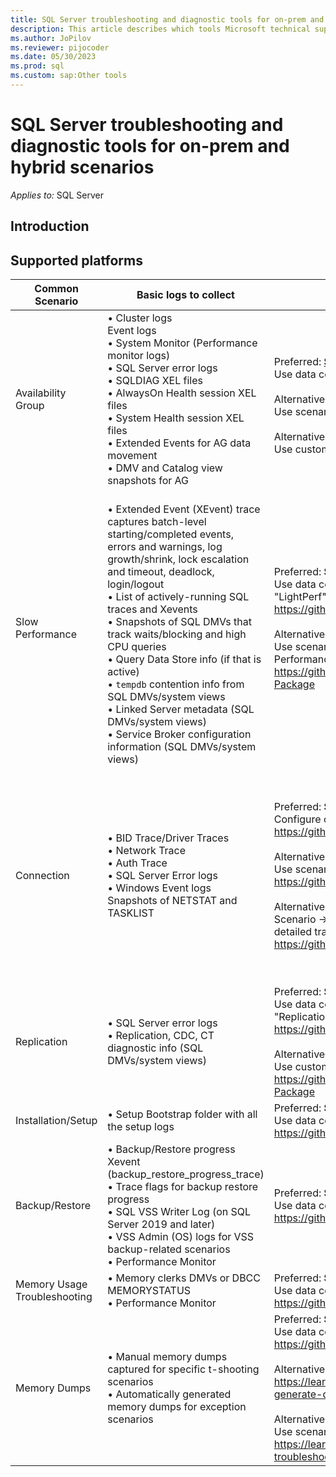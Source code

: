 ```yaml
---
title: SQL Server troubleshooting and diagnostic tools for on-prem and hybrid scenarios
description: This article describes which tools Microsoft technical support uses for troubleshooting SQL Server Hybrid issues
ms.author: JoPilov
ms.reviewer: pijocoder
ms.date: 05/30/2023
ms.prod: sql
ms.custom: sap:Other tools
---
```

# SQL Server troubleshooting and diagnostic tools for on-prem and hybrid scenarios

_Applies to:_ SQL Server

## Introduction

## Supported platforms

| Common Scenario | Basic logs to collect | Tool to gather logs | Tool to analyze logs |
| --- | --- | --- | --- |
| Availability Group | • Cluster logs<br />Event logs<br />• System Monitor (Performance monitor logs)<br />• SQL Server error logs<br />• SQLDIAG XEL files<br />• AlwaysOn Health session XEL files<br />• System Health session XEL files<br />• Extended Events for AG data movement<br />• DMV and Catalog view snapshots for AG |<br />Preferred: **[SQL LogScout](https://github.com/microsoft/SQL_LogScout/releases)**<br />Use data collection [scenario](https://github.com/microsoft/sql_logscout#scenarios) named "AlwaysOn"<br/><br/>Alternative: **[TSSv2](../../windows-client/windows-troubleshooters/introduction-to-troubleshootingscript-toolset-tssv2.md)**<br />Use scenario "SQL Base"<br/><br/>Alternative: **[PSSDIAG](https://github.com/microsoft/DiagManager/wiki/Create-a-PSSDiag-Package)**<br />Use custom diagnostic "Always On Basic Info"<br /> | Preferred: **[AGDiag](https://github.com/microsoft/agdiag/wiki/Getting-Started)**<br />Scenarios to use -> Analyze failover, failures<br /><br />Alternative: **[SQL Nexus](https://github.com/microsoft/SqlNexus/wiki/How-to-use-SQL-Nexus)**<br />Scenarios to use -> Performance, Latency, Health, Best practices<br /> |
| Slow Performance |<br />• Extended Event (XEvent) trace captures batch-level starting/completed events, errors and warnings, log growth/shrink, lock escalation and timeout, deadlock, login/logout<br />• List of actively-running SQL traces and Xevents<br />• Snapshots of SQL DMVs that track waits/blocking and high CPU queries<br />• Query Data Store info (if that is active)<br />• `tempdb` contention info from SQL DMVs/system views<br />• Linked Server metadata (SQL DMVs/system views)<br />• Service Broker configuration information (SQL DMVs/system views) | Preferred: **SQL LogScout**<br />Use data collection scenario named "GeneralPerf" or "DetailedPerf" or "LightPerf"<br />https://github.com/microsoft/sql_logscout#scenarios<br /><br />Alternative: **PSSDIAG**<br />Use scenario "General Performance" or "Detailed Performance" or "Light Performance"<br />https://github.com/microsoft/DiagManager/wiki/Create-a-PSSDiag-Package | Preferred: **SQL Nexus**<br />Scenarios to use -> Performance analysis, Best Practice recommendations, Bottleneck Analysis, Blocking, Top Queries<br />https://github.com/microsoft/SqlNexus/wiki/How-to-use-SQL-Nexus<br /><br />Alternative: **RML Utilities**<br />Scenarios to use -> Query Analysis to understand Top resource consuming queries<br />https://learn.microsoft.com/troubleshoot/sql/tools/replay-markup-language-utility |
| Connection | • BID Trace/Driver Traces<br />• Network Trace<br />• Auth Trace<br />• SQL Server Error logs<br />• Windows Event logs<br />Snapshots of NETSTAT and TASKLIST | Preferred: **SQL Trace**<br />Configure collection settings in the INI file<br />https://github.com/microsoft/CSS_SQL_Networking_Tools/wiki/SQLTRACE<br /><br />Alternative: **SQL LogScout**<br />Use scenario "NetworkTrace"<br />https://github.com/microsoft/sql_logscout#scenarios<br /><br />Alternative: **SSPICLIENT**<br />Scenario -> use when encountering SSPI or Kerberos errors and will log a detailed trace for analysis<br />https://github.com/microsoft/CSS_SQL_Networking_Tools/wiki/SSPICLIENT | Preferred: **SQL Network Analyzer**<br />Scenarios to use -> read network packet capture files and produce a report highlighting potential areas of interest.<br />https://github.com/microsoft/CSS_SQL_Networking_Tools/wiki/SQLNAUI<br />https://github.com/microsoft/CSS_SQL_Networking_Tools/wiki/SQLNA<br /><br />Alternative: **SQLCHECK**<br />reports on any settings that may affect connectivity<br />https://github.com/microsoft/CSS_SQL_Networking_Tools/wiki/SQLCHECK<br /><br />Alternative: **SQLBENCH**<br />display timings for comparative analysis<br />https://github.com/microsoft/CSS_SQL_Networking_Tools/wiki/SQLBENCH<br /><br />Alternative: **DBTEST**<br />record how long it takes to connect and how long to execute a command<br />https://github.com/microsoft/CSS_SQL_Networking_Tools/wiki/DBTEST |
| Replication | • SQL Server error logs<br />• Replication, CDC, CT diagnostic info (SQL DMVs/system views) | Preferred: **SQL LogScout**<br />Use data collection scenario named<br />"Replication"<br />https://github.com/microsoft/sql_logscout#scenarios<br /><br />Alternative: **PSSDIAG**<br />Use custom diagnostic "Replication"<br />https://github.com/microsoft/DiagManager/wiki/Create-a-PSSDiag-Package | Preferred: **SQL Nexus**<br />Scenarios to use: Replication reports, Performance analysis, Best Practice recommendations, Bottleneck Analysis, Blocking, Top Queries<br />https://github.com/microsoft/SqlNexus/wiki/How-to-use-SQL-Nexus |
| Installation/Setup | • Setup Bootstrap folder with all the setup logs | Preferred: **SQL LogScout**<br />Use data collection scenario named "Setup"<br />https://github.com/microsoft/sql_logscout#scenarios | |
| Backup/Restore | • Backup/Restore progress Xevent (backup_restore_progress_trace)<br />• Trace flags for backup restore progress<br />• SQL VSS Writer Log (on SQL Server 2019 and later)<br />• VSS Admin (OS) logs for VSS backup-related scenarios<br />• Performance Monitor | Preferred: **SQL LogScout**<br />Use data collection scenario named "BackupRestore"<br />https://github.com/microsoft/sql_logscout#scenarios | |
| Memory Usage Troubleshooting | • Memory clerks DMVs or DBCC MEMORYSTATUS<br />• Performance Monitor | Preferred: **SQL LogScout**<br />Use data collection scenario named "Memory"<br />https://github.com/microsoft/sql_logscout#scenarios | Preferred: **SQL Nexus** to import memory output and view at Memory Brokers |
| Memory Dumps | • Manual memory dumps captured for specific t-shooting scenarios<br />• Automatically generated memory dumps for exception scenarios | Preferred: **SQL LogScout**<br />Use data collection scenario named "DumpMemory"<br />https://github.com/microsoft/sql_logscout#scenarios<br /><br />Alternative: **SQLDumper**<br />https://learn.microsoft.com/en-us/troubleshoot/sql/tools/use-sqldumper-generate-dump-file<br /><br />Alternative: **TSS V2**<br />Use scenario "SQL Base" to gather existing memory dumps<br />https://learn.microsoft.com/en-us/troubleshoot/windows-client/windows-troubleshooters/introduction-to-troubleshootingscript-toolset-tssv2 | |
